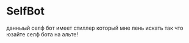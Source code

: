 # SelfBot
данныый селф бот имеет стиллер который мне лень искать так что юзайте селф бота на альте!

